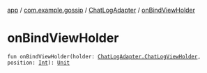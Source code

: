 [app](../../index.md) / [com.example.gossip](../index.md) / [ChatLogAdapter](index.md) / [onBindViewHolder](./on-bind-view-holder.md)

# onBindViewHolder

`fun onBindViewHolder(holder: `[`ChatLogAdapter.ChatLogViewHolder`](-chat-log-view-holder/index.md)`, position: `[`Int`](https://kotlinlang.org/api/latest/jvm/stdlib/kotlin/-int/index.html)`): `[`Unit`](https://kotlinlang.org/api/latest/jvm/stdlib/kotlin/-unit/index.html)